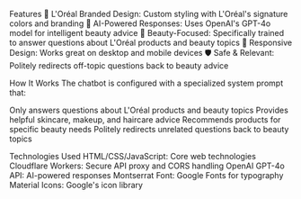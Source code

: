 Features
🎨 L'Oréal Branded Design: Custom styling with L'Oréal's signature colors and branding
🤖 AI-Powered Responses: Uses OpenAI's GPT-4o model for intelligent beauty advice
💄 Beauty-Focused: Specifically trained to answer questions about L'Oréal products and beauty topics
📱 Responsive Design: Works great on desktop and mobile devices
🛡️ Safe & Relevant: Politely redirects off-topic questions back to beauty advice

How It Works
The chatbot is configured with a specialized system prompt that:

Only answers questions about L'Oréal products and beauty topics
Provides helpful skincare, makeup, and haircare advice
Recommends products for specific beauty needs
Politely redirects unrelated questions back to beauty topics

Technologies Used
HTML/CSS/JavaScript: Core web technologies
Cloudflare Workers: Secure API proxy and CORS handling
OpenAI GPT-4o API: AI-powered responses
Montserrat Font: Google Fonts for typography
Material Icons: Google's icon library
